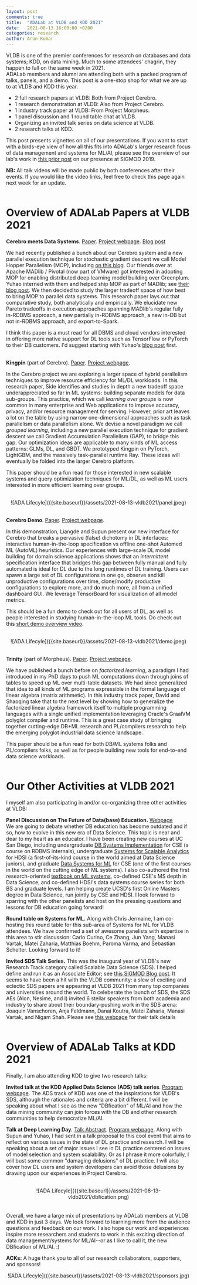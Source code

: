 ```yaml
---
layout: post
comments: true
title:  "ADALab at VLDB and KDD 2021"
date:   2021-08-13 16:00:00 +0200
categories: research
author: Arun Kumar
---
```


VLDB is one of the premier conferences for research on databases and data systems; 
KDD, on data mining.
Much to some attendees' chagrin, they happen to fall on the same week in 2021.  
ADALab members and alumni are attending both with a packed program of talks, panels, and a demo.
This post is a one-stop shop for what we are up to at VLDB and KDD this year.

<ul>
<li> 2 full research papers at VLDB: Both from Project Cerebro.</li>
<li> 1 research demonstration at VLDB: Also from Project Cerebro.</li>
<li> 1 industry track paper at VLDB: From Project Morpheus.</li>
<li> 1 panel discussion and 1 round table chat at VLDB.</li>
<li> Organizing an invited talk series on data science at VLDB.</li>
<li> 2 research talks at KDD.</li> 
</ul>

This post presents vignettes on all of our presentations. If you want to start with a 
birds-eye view of how all this fits into ADALab's larger research focus of data 
management and systems for ML/AI, please see the overview of our lab's work in 
[this prior post](https://adalabucsd.github.io/research-blog/research/2019/06/23/sigmod2019.html)
on our presence at SIGMOD 2019.
<br/>

<b>NB:</b> All talk videos will be made public by both conferences after their events. 
If you would like the video links, feel free to check this page again next week for an update.
<br/>
<br/>


Overview of ADALab Papers at VLDB 2021
=========================================


<b>Cerebro meets Data Systems</b>. [Paper](https://adalabucsd.github.io/papers/2021_Cerebro-DS.pdf). [Project webpage](https://adalabucsd.github.io/cerebro.html). [Blog post](https://adalabucsd.github.io/research-blog/cerebro-ds.html)<br/>

We had recently published a bunch about our Cerebro system and a new parallel execution technique
for stochastic gradient descent we call Model Hopper Parallelism (MOP),
including [on this blog](https://adalabucsd.github.io/research-blog/cerebro.html).
Our friends over at Apache MADlib / Pivotal (now part of VMware) got interested in adopting MOP for enabling distributed deep learning 
model building over Greenplum. Yuhao interned with them and helped ship MOP as part of MADlib; 
see [their blog post](https://tanzu.vmware.com/content/blog/model-selection-for-deep-neural-networks-on-greenplum-database).
We then decided to study the larger tradeoff space of how best to bring MOP to parallel data systems. 
This research paper lays out that comparative study, both analytically and empirically.
We elucidate new Pareto tradeoffs in execution approaches spanning MADlib's regular fully 
in-RDBMS approach, a new partially in-RDBMS approach, 
a new in-DB but not in-RDBMS approach, and export-to-Spark.<br/>

I think this paper is a must read for all DBMS and cloud vendors interested in offering 
more native support for DL tools such as TensorFlow or PyTorch to their DB customers. 
I'd suggest starting with Yuhao's [blog post](https://adalabucsd.github.io/research-blog/cerebro-ds.html) first.
<br/><br/>


<b>Kingpin</b> (part of Cerebro). [Paper](https://adalabucsd.github.io/papers/2021_Kingpin_VLDB.pdf). [Project webpage](https://adalabucsd.github.io/cerebro.html).<br/>

In the Cerebro project we are exploring a larger space of hybrid parallelism
techniques to improve resource efficiency for ML/DL workloads. 
In this research paper, Side identifies and studies in depth a new tradeoff space 
underappreciated so far in ML systems: building separate models for data sub-groups.
This practice, which we call <i>learning over groups</i> is now common in many enterprise 
and Web applications to improve accuracy, privacy, and/or resource management for serving. 
However, prior art leaves a lot on the table by using narrow one-dimensional 
approaches such as task parallelism or data parallelism alone. 
We devise a novel paradigm we call <i>grouped learning</i>, including a new parallel 
execution technique for gradient descent we call Gradient Accumulation Parallelism (GAP), 
to bridge this gap. Our optimization ideas are applicable to many kinds of ML access 
patterns: GLMs, DL, and GBDT. We prototyped Kingpin on PyTorch, LightGBM, and the massively 
task-parallel runtime Ray. These ideas will eventually be folded into the larger Cerebro platform.
<br/>

This paper should be a fun read for those interested in new scalable systems and query 
optimization techniques for ML/DL, as well as ML users interested in more efficient 
learning over groups.
<br/><br/>


<div align="center" markdown="1">
![ADA Lifecyle]({{site.baseurl}}/assets/2021-08-13-vldb2021/panel.jpeg)
</div>
<br/>


<b>Cerebro Demo</b>. [Paper](https://adalabucsd.github.io/papers/2021_Cerebro_VLDB_Demo.pdf). [Project webpage](https://adalabucsd.github.io/cerebro.html).<br/>

In this demonstration, Liangde and Supun present our new interface for Cerebro that
breaks a pervasive (false) dichotomy in DL interfaces: interactive human-in-the-loop
specification vs offline one-shot Automed ML (AutoML) heuristics. Our experiences 
with large-scale DL model building for domain science applications shows that an 
<i>intermittent</i> specification interface that bridges this gap between fully manual 
and fully automated is ideal for DL due to the long runtimes of DL training.
Users can spawn a large set of DL configurations in one go, observe and kill unproductive
configurations over time, clone/modify productive configurations to explore more, 
and do much more, all from a unified dashboard GUI. 
We leverage TensorBoard for visualization of all model metrics.
<br/>
 
This should be a fun demo to check out for all users of DL, as well as people interested
in studying human-in-the-loop ML tools.
Do check out this [short demo overview video](https://youtu.be/K3THQy5McXc).
<br/><br/>


<div align="center" markdown="1">
![ADA Lifecyle]({{site.baseurl}}/assets/2021-08-13-vldb2021/demo.jpeg)
</div>
<br/>

<b>Trinity</b> (part of Morpheus). [Paper](https://adalabucsd.github.io/papers/2021_Trinity_VLDB.pdf). [Project webpage](https://adalabucsd.github.io/morpheus.html).<br/>

We have published a bunch before on <i>factorized learning</i>, a paradigm I had introduced
in my PhD days to push ML computations down through joins of tables to speed up ML
over multi-table datasets. We had since generalized that idea to all kinds of ML programs
expressible in the formal language of linear algebra (matrix arithmetic).
In this industry track paper, David and Shaoqing take that to the next level by showing how to 
generalize the factorized linear algebra framework itself to multiple programming languages 
with a single unified implementation leveraging Oracle's GraalVM polyglot compiler and runtime.
This is a great case study of bringing together cutting-edge DB+ML research and PL/compilers 
research to help the emerging polyglot industrial data science landscape.
<br/>

This paper should be a fun read for both DB/ML systems folks and PL/compilers folks, 
as well as for people building new tools for end-to-end data science workloads. 
<br/><br/>



Our Other Activities at VLDB 2021
=====================================


I myself am also participating in and/or co-organizing three other activities at VLDB:
<br/>

<b>Panel Discussion on The Future of Data(base) Education.</b> [Webpage](https://vldb.org/2021/?program-schedule-panel#Panel_2)  
We are going to debate whether DB education has become outdated and if so, how to evolve
in this new era of Data Science. This topic is near and dear to my heart as an educator. 
I have been creating new courses at UC San Diego, including 
undergraduate [DB Systems Implementation](http://cseweb.ucsd.edu/classes/sp21/cse132C-a/) for CSE
(a course on RDBMS internals), 
undergraduate [Systems for Scalable Analytics](https://cseweb.ucsd.edu/~arunkk/dsc102_winter21) for HDSI
(a first-of-its-kind course in the world aimed at Data Science juniors),
and graduate [Data Systems for ML](http://cseweb.ucsd.edu/classes/fa20/cse291-d/) for CSE 
(one of the first courses in the world on the cutting edge of ML systems).
I also co-authored the first research-oriented [textbook on ML systems](https://www.morganclaypool.com/doi/10.2200/S00895ED1V01Y201901DTM057), 
co-defined CSE's MS depth in Data Science, and co-defined HDSI's data systems
course series for both BS and graduate levels. I am helping create UCSD's first 
Online Masters degree in Data Science, run jointly by CSE and HDSI.
I look forward to sparring with the other panelists and host on the pressing questions
and lessons for DB education going forward!
<br/> 

<b>Round table on Systems for ML.</b>
Along with Chris Jermaine, I am co-hosting this round table for this sub-area of 
Systems for ML for VLDB attendees. We have confirmed a set of awesome 
panelists with expertise in this area to stir discussion: Carlo Curino, Ce Zhang, Jun Yang, 
Manasi Vartak, Matei Zaharia, Matthias Boehm, Paroma Varma, and Sebastian Schelter.
Looking forward to it!
<br/>

<b>Invited SDS Talk Series.</b>
This was the inaugural year of VLDB's new Research Track category called Scalable Data Science (SDS).
I helped define and run it as an Associate Editor; see [this SIGMOD Blog post](https://wp.sigmod.org/?p=3033).
It seems to have been a hit with the VLDB community: a slew of exciting and eclectic SDS papers are 
appearing at VLDB 2021 from many top companies and universities around the world.
To celeberate the launch of SDS, the SDS AEs (Alon, Nesime, and I) invited 6 stellar speakers 
from both academia and industry to share about their boundary-pushing work in the SDS arena: 
Joaquin Vanschoren, Anja Feldmann, Danai Koutra, Matei Zaharia, Manasi Vartak, and Nigam Shah.
Please see [this webpage](https://vldb.org/2021/?program-schedule-sds-invited) for their talk details
<br/>
<br/>


Overview of ADALab Talks at KDD 2021
======================================

Finally, I am also attending KDD to give two research talks: 
<br/>

<b>Invited talk at the KDD Applied Data Science (ADS) talk series</b>. [Program webpage](https://www.kdd.org/kdd2021/speakers/applied-data-science-invited-speakers).
The ADS track of KDD was one of the inspirations for VLDB's SDS, although the rationales and 
criteria are a bit different. 
I will be speaking about what I see as the new "DBfication" of ML/AI and how the data 
mining community can join forces with the DB and other research communities to help democratize ML/AI.
<br/>

<b>Talk at Deep Learning Day.</b> [Talk Abstract](https://adalabucsd.github.io/papers/2021_DLDelusions_KDD.pdf). [Program webpage](https://deeplearningday.github.io/program/).
Along with Supun and Yuhao, I had sent in a talk proposal to this cool event 
that aims to reflect on various issues in the state of DL practice and research. 
I will be speaking about a set of major issues I see in DL practice centered on 
issues of model selection and system scalability. Or as I phrase it more colorfully,
I will bust some common "damaging delusions" of DL practice. I will also cover how 
DL users and system developers can avoid those delusions by drawing upon our experiences
in Project Cerebro.
<br/>
<br/>

<div align="center" markdown="1">
![ADA Lifecyle]({{site.baseurl}}/assets/2021-08-13-vldb2021/dbfication.png)
</div>
<br/>


<br/>
Overall, we have a large mix of presentations by ADALab members at VLDB and KDD in just 3 days.  
We look forward to learning more from the audience questions and feedback on our work.
I also hope our work and experiences inspire more researchers and students to work in this 
exciting direction of data management/systems for ML/AI--or as I like to call it, 
the new DBfication of ML/AI. :)
<br/>

<b>ACKs:</b> A huge thank you to all of our research collaborators, supporters, and sponsors! 

<div align="center" markdown="1">
![ADA Lifecyle]({{site.baseurl}}/assets/2021-08-13-vldb2021/sponsors.jpg)
</div>

